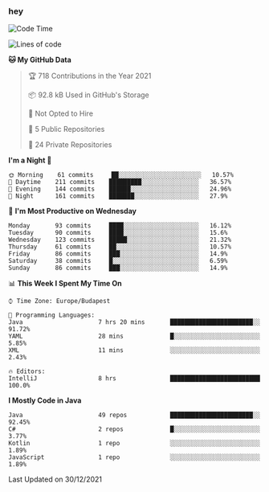 ### hey

<!--START_SECTION:waka-->
![Code Time](http://img.shields.io/badge/Code%20Time-427%20hrs%2027%20mins-blue)

![Lines of code](https://img.shields.io/badge/From%20Hello%20World%20I%27ve%20Written-438%20Thousand%20lines%20of%20code-blue)

**🐱 My GitHub Data** 

> 🏆 718 Contributions in the Year 2021
 > 
> 📦 92.8 kB Used in GitHub's Storage 
 > 
> 🚫 Not Opted to Hire
 > 
> 📜 5 Public Repositories 
 > 
> 🔑 24 Private Repositories  
 > 
**I'm a Night 🦉** 

```text
🌞 Morning    61 commits     ██░░░░░░░░░░░░░░░░░░░░░░░   10.57% 
🌆 Daytime    211 commits    █████████░░░░░░░░░░░░░░░░   36.57% 
🌃 Evening    144 commits    ██████░░░░░░░░░░░░░░░░░░░   24.96% 
🌙 Night      161 commits    ███████░░░░░░░░░░░░░░░░░░   27.9%

```
📅 **I'm Most Productive on Wednesday** 

```text
Monday       93 commits     ████░░░░░░░░░░░░░░░░░░░░░   16.12% 
Tuesday      90 commits     ████░░░░░░░░░░░░░░░░░░░░░   15.6% 
Wednesday    123 commits    █████░░░░░░░░░░░░░░░░░░░░   21.32% 
Thursday     61 commits     ██░░░░░░░░░░░░░░░░░░░░░░░   10.57% 
Friday       86 commits     ███░░░░░░░░░░░░░░░░░░░░░░   14.9% 
Saturday     38 commits     █░░░░░░░░░░░░░░░░░░░░░░░░   6.59% 
Sunday       86 commits     ███░░░░░░░░░░░░░░░░░░░░░░   14.9%

```


📊 **This Week I Spent My Time On** 

```text
⌚︎ Time Zone: Europe/Budapest

💬 Programming Languages: 
Java                     7 hrs 20 mins       ███████████████████████░░   91.72% 
YAML                     28 mins             █░░░░░░░░░░░░░░░░░░░░░░░░   5.85% 
XML                      11 mins             ░░░░░░░░░░░░░░░░░░░░░░░░░   2.43%

🔥 Editors: 
IntelliJ                 8 hrs               █████████████████████████   100.0%

```

**I Mostly Code in Java** 

```text
Java                     49 repos            ███████████████████████░░   92.45% 
C#                       2 repos             █░░░░░░░░░░░░░░░░░░░░░░░░   3.77% 
Kotlin                   1 repo              ░░░░░░░░░░░░░░░░░░░░░░░░░   1.89% 
JavaScript               1 repo              ░░░░░░░░░░░░░░░░░░░░░░░░░   1.89%

```



 Last Updated on 30/12/2021
<!--END_SECTION:waka-->
